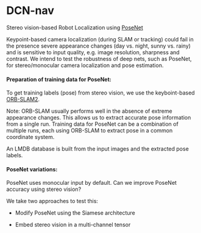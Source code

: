 # DCN-nav
Stereo vision-based Robot Localization using [PoseNet](https://github.com/alexgkendall/caffe-posenet)

Keypoint-based camera localization (during SLAM or tracking) could fail in the presence severe appearance changes (day vs. night, sunny vs. rainy) and is sensitive to input quality, e.g. image resolution, sharpness and contrast. We intend to test the robustness of deep nets, such as PoseNet, for stereo/monocular camera localization and pose estimation.

#### Preparation of training data for PoseNet:

To get training labels (pose) from stereo vision, we use the keyboint-based [ORB-SLAM2](https://github.com/raulmur/ORB_SLAM2). 

Note: ORB-SLAM usually performs well in the absence of extreme appearance changes. This allows us to extract accurate pose information from a single run. Training data for PoseNet can be a combination of multiple runs, each using ORB-SLAM to extract pose in a common coordinate system. 

An LMDB database is built from the input images and the extracted pose labels.

#### PoseNet variations:

PoseNet uses monocular input by default. Can we improve PoseNet accuracy using stereo vision? 

We take two approaches to test this: 

 - Modify PoseNet using the Siamese architecture
 
 - Embed stereo vision in a multi-channel tensor 
 
 
